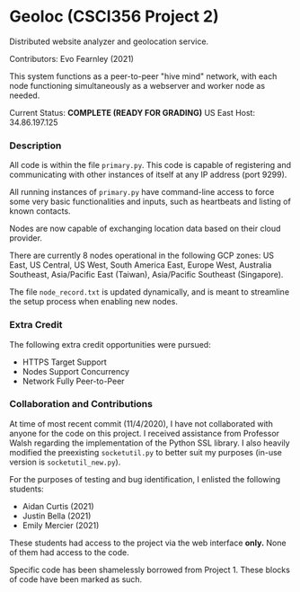 # Geoloc (CSCI356 Project 2)

Distributed website analyzer and geolocation service.

Contributors: Evo Fearnley (2021)

This system functions as a peer-to-peer "hive mind" network, with each node functioning simultaneously as a webserver
and worker node as needed.

Current Status: **COMPLETE (READY FOR GRADING)**
US East Host: 34.86.197.125

### Description

All code is within the file `primary.py`. This code is capable of registering and communicating with other instances
of itself at any IP address (port 9299). 

All running instances of `primary.py` have command-line access to force some very basic functionalities and inputs,
such as heartbeats and listing of known contacts.

Nodes are now capable of exchanging location data based on their cloud provider.

There are currently 8 nodes operational in the following GCP zones: US East, US Central, US West, South America East,
Europe West, Australia Southeast, Asia/Pacific East (Taiwan), Asia/Pacific Southeast (Singapore).

The file `node_record.txt` is updated dynamically, and is meant to streamline the setup process when enabling new nodes.

### Extra Credit
The following extra credit opportunities were pursued:
* HTTPS Target Support
* Nodes Support Concurrency
* Network Fully Peer-to-Peer

### Collaboration and Contributions

At time of most recent commit (11/4/2020), I have not collaborated with anyone for the code on this project.
I received assistance from Professor Walsh regarding the implementation of the Python SSL library. I also heavily modified
the preexisting `socketutil.py` to better suit my purposes (in-use version is `socketutil_new.py`).

For the purposes of testing and bug identification, I enlisted the following students:
* Aidan Curtis (2021)
* Justin Bella (2021)
* Emily Mercier (2021)

These students had access to the project via the web interface **only.** None of them had access to the code.

Specific code has been shamelessly borrowed from Project 1. These blocks of code have been marked as such.

